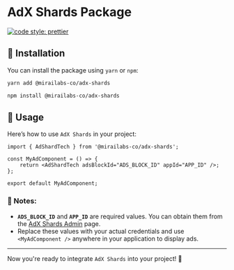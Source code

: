 # AdX Shards Package

[![code style: prettier](https://img.shields.io/badge/code_style-prettier-ff69b4.svg?style=flat-square)](https://github.com/prettier/prettier)

## 🚀 Installation

You can install the package using `yarn` or `npm`:

```sh
yarn add @mirailabs-co/adx-shards

npm install @mirailabs-co/adx-shards
```

## 📌 Usage

Here’s how to use `AdX Shards` in your project:

```tsx
import { AdShardTech } from '@mirailabs-co/adx-shards';

const MyAdComponent = () => {
	return <AdShardTech adsBlockId="ADS_BLOCK_ID" appId="APP_ID" />;
};

export default MyAdComponent;
```

### 🔹 Notes:

-   **`ADS_BLOCK_ID`** and **`APP_ID`** are required values. You can obtain them from the [AdX Shards Admin](https://admin-adx.shards.tech/) page.
-   Replace these values with your actual credentials and use `<MyAdComponent />` anywhere in your application to display ads.

---

Now you're ready to integrate `AdX Shards` into your project! 🚀
